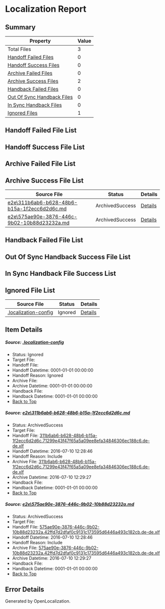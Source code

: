 # <a name='report-top'></a> Localization Report

## Summary
 Property | Value 
 -------- | ----- 
 Total Files | 3
[ Handoff Failed Files ](#handoff-failed-list)| 0
[ Handoff Success Files ](#handoff-success-list)| 0
[ Archive Failed Files ](#archive-failed-list)| 0
[ Archive Success Files ](#archive-success-list)| 2
[ Handback Failed Files ](#handback-failed-list)| 0
[ Out Of Sync Handback Files ](#outofsync-handback-success-list)| 0
[ In Sync Handback Files ](#insync-handback-success-list)| 0
[ Ignored Files ](#ignored-list)| 1

## <a name='handoff-failed-list'></a> Handoff Failed File List

## <a name='handoff-success-list'></a> Handoff Success File List

## <a name='archive-failed-list'></a> Archive Failed File List

## <a name='archive-success-list'></a> Archive Success File List
 Source File | Status | Details 
 ----------- | ------ | ------- 
 [e2e\311b6ab6-b628-48b6-b15a-1f2ecc6d2d6c.md](https://github.com/OpenLocalizationTestOrg/oltest/blob/203e437b65a99dda67a2c4971fddbe937eb3ecd8/e2e/311b6ab6-b628-48b6-b15a-1f2ecc6d2d6c.md) | ArchivedSuccess | [Details](#3e350f3ecbe643501118ffa8f24fc7eeea9b7b1c1)
 [e2e\575ae90e-3876-446c-9b02-10b88d23232a.md](https://github.com/OpenLocalizationTestOrg/oltest/blob/203e437b65a99dda67a2c4971fddbe937eb3ecd8/e2e/575ae90e-3876-446c-9b02-10b88d23232a.md) | ArchivedSuccess | [Details](#618b9e0c82aab269afcf27665c611ccc8f999c112)

## <a name='handback-failed-list'></a> Handback Failed File List

## <a name='outofsync-handback-success-list'></a> Out Of Sync Handback Success File List

## <a name='insync-handback-success-list'></a> In Sync Handback File Success List

## <a name='ignored-list'></a> Ignored File List
 Source File | Status | Details 
 ----------- | ------ | ------- 
 [.localization-config](https://github.com/OpenLocalizationTestOrg/oltest/blob/203e437b65a99dda67a2c4971fddbe937eb3ecd8/.localization-config) | Ignored | [Details](#3d4f252ac210baf56311d7e97dcc2db10974dbd20)

## Item Details
##### <a name='3d4f252ac210baf56311d7e97dcc2db10974dbd20'></a> Source: [.localization-config](https://github.com/OpenLocalizationTestOrg/oltest/blob/203e437b65a99dda67a2c4971fddbe937eb3ecd8/.localization-config)
* Status: Ignored
* Target File: 
* Handoff File: 
* Handoff Datetime: 0001-01-01 00:00:00
* Handoff Reason: Ignored
* Archive File: 
* Archive Datetime: 0001-01-01 00:00:00
* Handback File: 
* Handback Datetime: 0001-01-01 00:00:00
* [Back to Top](#report-top)

##### <a name='3e350f3ecbe643501118ffa8f24fc7eeea9b7b1c1'></a> Source: [e2e\311b6ab6-b628-48b6-b15a-1f2ecc6d2d6c.md](https://github.com/OpenLocalizationTestOrg/oltest/blob/203e437b65a99dda67a2c4971fddbe937eb3ecd8/e2e/311b6ab6-b628-48b6-b15a-1f2ecc6d2d6c.md)
* Status: ArchivedSuccess
* Target File: 
* Handoff File: [311b6ab6-b628-48b6-b15a-1f2ecc6d2d6c.71299e43f47f65a5a09ee8efa34846306ec188c6.de-de.xlf](https://github.com/OpenLocalizationTestOrg/olhandoff-e2e/blob/c3b0bfd340f9274682611e2107d6f611faf1ea2c/ol-handoff/OpenLocalizationTestOrg/oltest-dede-fly/ci/ht/311b6ab6-b628-48b6-b15a-1f2ecc6d2d6c.71299e43f47f65a5a09ee8efa34846306ec188c6.de-de.xlf)
* Handoff Datetime: 2016-07-10 12:28:46
* Handoff Reason: Include
* Archive File: [311b6ab6-b628-48b6-b15a-1f2ecc6d2d6c.71299e43f47f65a5a09ee8efa34846306ec188c6.de-de.xlf](https://github.com/OpenLocalizationTestOrg/olhandoff-e2e/blob/2efa88cfe4962859cd23167df3d24e1a34f8819a/ol-archive/OpenLocalizationTestOrg/oltest-dede-fly/ci/ht/311b6ab6-b628-48b6-b15a-1f2ecc6d2d6c.71299e43f47f65a5a09ee8efa34846306ec188c6.de-de.xlf)
* Archive Datetime: 2016-07-10 12:29:27
* Handback File: 
* Handback Datetime: 0001-01-01 00:00:00
* [Back to Top](#report-top)

##### <a name='618b9e0c82aab269afcf27665c611ccc8f999c112'></a> Source: [e2e\575ae90e-3876-446c-9b02-10b88d23232a.md](https://github.com/OpenLocalizationTestOrg/oltest/blob/203e437b65a99dda67a2c4971fddbe937eb3ecd8/e2e/575ae90e-3876-446c-9b02-10b88d23232a.md)
* Status: ArchivedSuccess
* Target File: 
* Handoff File: [575ae90e-3876-446c-9b02-10b88d23232a.42ffd7d2dfaf0c9131c173595d6446a493c182cb.de-de.xlf](https://github.com/OpenLocalizationTestOrg/olhandoff-e2e/blob/c3b0bfd340f9274682611e2107d6f611faf1ea2c/ol-handoff/OpenLocalizationTestOrg/oltest-dede-fly/ci/ht/575ae90e-3876-446c-9b02-10b88d23232a.42ffd7d2dfaf0c9131c173595d6446a493c182cb.de-de.xlf)
* Handoff Datetime: 2016-07-10 12:28:46
* Handoff Reason: Include
* Archive File: [575ae90e-3876-446c-9b02-10b88d23232a.42ffd7d2dfaf0c9131c173595d6446a493c182cb.de-de.xlf](https://github.com/OpenLocalizationTestOrg/olhandoff-e2e/blob/2efa88cfe4962859cd23167df3d24e1a34f8819a/ol-archive/OpenLocalizationTestOrg/oltest-dede-fly/ci/ht/575ae90e-3876-446c-9b02-10b88d23232a.42ffd7d2dfaf0c9131c173595d6446a493c182cb.de-de.xlf)
* Archive Datetime: 2016-07-10 12:29:27
* Handback File: 
* Handback Datetime: 0001-01-01 00:00:00
* [Back to Top](#report-top)


## Error Details

Generated by OpenLocalization.
